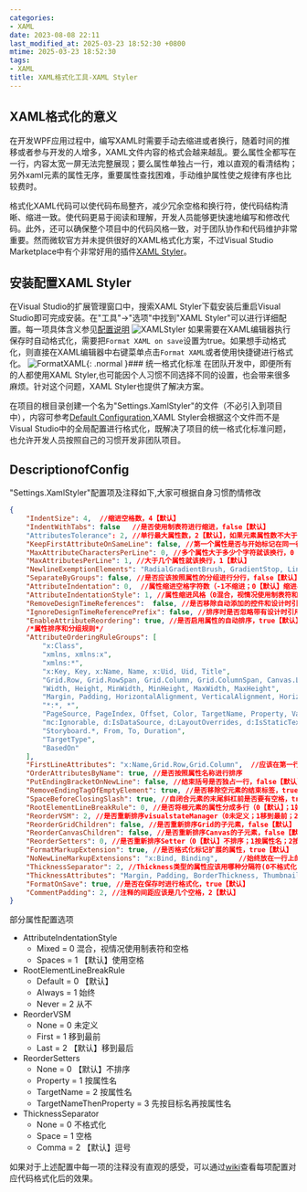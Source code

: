 ```yaml
---
categories:
- XAML
date: 2023-08-08 22:11
last_modified_at: 2025-03-23 18:52:30 +0800
mtime: 2025-03-23 18:52:30
tags:
- XAML
title: XAML格式化工具-XAML Styler
---
```


## XAML格式化的意义
在开发WPF应用过程中，编写XAML时需要手动去缩进或者换行，随着时间的推移或者参与开发的人增多，XAML文件内容的格式会越来越乱。要么属性全都写在一行，内容太宽一屏无法完整展现；要么属性单独占一行，难以直观的看清结构；另外xaml元素的属性无序，重要属性查找困难，手动维护属性使之规律有序也比较费时。

格式化XAML代码可以使代码布局整齐，减少冗余空格和换行符，使代码结构清晰、缩进一致。使代码更易于阅读和理解，开发人员能够更快速地编写和修改代码。此外，还可以确保整个项目中的代码风格一致，对于团队协作和代码维护非常重要。然而微软官方并未提供很好的XAML格式化方案，不过Visual Studio Marketplace中有个非常好用的插件[XAML Styler](https://github.com/Xavalon/XamlStyler)。

## 安装配置XAML Styler
在Visual Studio的扩展管理窗口中，搜索XAML Styler下载安装后重启Visual Studio即可完成安装。在"工具"->"选项"中找到"XAML Styler"可以进行详细配置。每一项具体含义参见<a href="/posts/xaml格式化工具-xaml-styler/#DescriptionofConfig">配置说明</a>
![XAMLStyler](https://eb19df4.webp.li/2025/02/XAMLStyler.png)
如果需要在XAML编辑器执行保存时自动格式化，需要把`Format XAML on save`设置为true。如果想手动格式化，则直接在XAML编辑器中右键菜单点击`Format XAML`或者使用快捷键进行格式化。
![FormatXAML](https://eb19df4.webp.li/2025/02/FormatXAML.png){: .normal }### 统一格式化标准
在团队开发中，即便所有的人都使用XAML Styler,也可能因个人习惯不同选择不同的设置，也会带来很多麻烦。针对这个问题，XAML Styler也提供了解决方案。

在项目的根目录创建一个名为"Settings.XamlStyler"的文件（不必引入到项目中），内容可参考[Default Configuration](https://github.com/Xavalon/XamlStyler/wiki/External-Configurations),XAML Styler会根据这个文件而不是Visual Studio中的全局配置进行格式化，既解决了项目的统一格式化标准问题，也允许开发人员按照自己的习惯开发非团队项目。

## DescriptionofConfig
"Settings.XamlStyler"配置项及注释如下,大家可根据自身习惯酌情修改
```JSON
{
    "IndentSize": 4,  //缩进空格数，4【默认】
    "IndentWithTabs": false   //是否使用制表符进行缩进，false【默认】
    "AttributesTolerance": 2, //单行最大属性数，2【默认】，如果元素属性数不大于此数就不会换行
    "KeepFirstAttributeOnSameLine": false, //第一个属性是否与开始标记在同一行，false【默认】
    "MaxAttributeCharactersPerLine": 0, //多个属性大于多少个字符就该换行，0【默认】
    "MaxAttributesPerLine": 1, //大于几个属性就该换行，1【默认】
    "NewlineExemptionElements": "RadialGradientBrush, GradientStop, LinearGradientBrush, ScaleTransform, SkewTransform, RotateTransform, TranslateTransform, Trigger, Condition, Setter", //属性不应该跨行中断的元素
    "SeparateByGroups": false, //是否应该按照属性的分组进行分行，false【默认】
    "AttributeIndentation": 0,  //属性缩进空格字符数（-1不缩进；0【默认】缩进4个空格；其它个数则指定）
    "AttributeIndentationStyle": 1, //属性缩进风格（0混合，视情况使用制表符和空格；1【默认】使用空格）
    "RemoveDesignTimeReferences":  false, //是否移除自动添加的控件和设计时引用内容，false【默认】
    "IgnoreDesignTimeReferencePrefix": false, //排序时是否忽略带有设计时引用命名空间前缀的属性，false【默认】
    "EnableAttributeReordering": true, //是否启用属性的自动排序，true【默认】
    /*属性排序和分组规则*/
    "AttributeOrderingRuleGroups": [
        "x:Class",
        "xmlns, xmlns:x",
        "xmlns:*",
        "x:Key, Key, x:Name, Name, x:Uid, Uid, Title",
        "Grid.Row, Grid.RowSpan, Grid.Column, Grid.ColumnSpan, Canvas.Left, Canvas.Top, Canvas.Right, Canvas.Bottom",
        "Width, Height, MinWidth, MinHeight, MaxWidth, MaxHeight",
        "Margin, Padding, HorizontalAlignment, VerticalAlignment, HorizontalContentAlignment, VerticalContentAlignment, Panel.ZIndex",
        "*:*, *",
        "PageSource, PageIndex, Offset, Color, TargetName, Property, Value, StartPoint, EndPoint",
        "mc:Ignorable, d:IsDataSource, d:LayoutOverrides, d:IsStaticText",
        "Storyboard.*, From, To, Duration",
        "TargetType",
        "BasedOn"
    ],
    "FirstLineAttributes": "x:Name,Grid.Row,Grid.Column",  //应该在第一行的属性，例如x:Name 和x:Uid等等,None【默认】
    "OrderAttributesByName": true, //是否按照属性名称进行排序
    "PutEndingBracketOnNewLine": false, //结束括号是否独占一行，false【默认】
    "RemoveEndingTagOfEmptyElement": true, //是否移除空元素的结束标签，true【默认】
    "SpaceBeforeClosingSlash": true, //自闭合元素的末尾斜杠前是否要有空格，true【默认】
    "RootElementLineBreakRule": 0, //是否将根元素的属性分成多行（0【默认】；1始终；2从不）
    "ReorderVSM": 2, //是否重新排序visualstateManager（0未定义；1移到最前；2【默认】移到最后）
    "ReorderGridChildren": false, //是否重新排序Grid的子元素，false【默认】
    "ReorderCanvasChildren": false, //是否重新排序Canvas的子元素，false【默认】
    "ReorderSetters": 0, //是否重新排序Setter（0【默认】不排序；1按属性名；2按目标名；3先按目标名再按属性名）
    "FormatMarkupExtension": true, //是否格式化标记扩展的属性，true【默认】
    "NoNewLineMarkupExtensions": "x:Bind, Binding",     //始终放在一行上的标记扩展，"x:Bind, Binding"【默认】
    "ThicknessSeparator": 2, //Thickness类型的属性应该用哪种分隔符(0不格式化；1空格；2【默认】逗号）
    "ThicknessAttributes": "Margin, Padding, BorderThickness, ThumbnailClipMargin",     //被认定为Thickness的元素应该是哪些，"Margin, Padding, BorderThickness, ThumbnailClipMargin"【默认】
    "FormatOnSave": true, //是否在保存时进行格式化，true【默认】
    "CommentPadding": 2, //注释的间距应该是几个空格，2【默认】
}
```

部分属性配置选项
* AttributeIndentationStyle
    * Mixed = 0  混合，视情况使用制表符和空格
    * Spaces = 1 【默认】使用空格
* RootElementLineBreakRule
    * Default = 0 【默认】
    * Always = 1 始终
    * Never = 2 从不
* ReorderVSM
    * None = 0 未定义
    * First = 1 移到最前
    * Last = 2 【默认】移到最后
* ReorderSetters
    * None = 0 【默认】不排序
    * Property = 1 按属性名
    * TargetName = 2 按属性名
    * TargetNameThenProperty = 3 先按目标名再按属性名
* ThicknessSeparator
    * None = 0 不格式化
    * Space = 1 空格
    * Comma = 2 【默认】逗号


如果对于上述配置中每一项的注释没有直观的感受，可以通过[wiki](https://github.com/Xavalon/XamlStyler/wiki/Attribute-Formatting)查看每项配置对应代码格式化后的效果。
